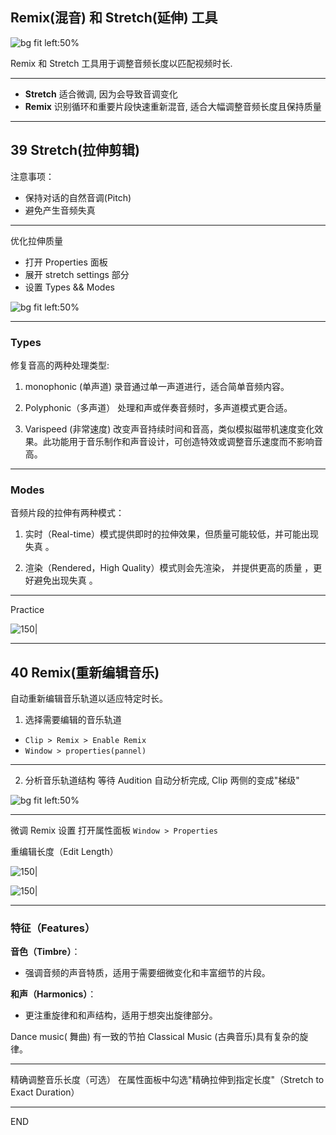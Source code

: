 
## Remix(混音) 和 Stretch(延伸) 工具



![bg fit left:50%](https://i.imgur.com/VMQibRz.webp)

Remix 和 Stretch 工具用于调整音频长度以匹配视频时长.

---


- **Stretch** 适合微调, 因为会导致音调变化
- **Remix** 识别循环和重要片段快速重新混音, 适合大幅调整音频长度且保持质量


---



## 39 Stretch(拉伸剪辑)
<!--  (Source:  [aliyun.com: 039 Stretching clips](https://tingwu.aliyun.com/doc/transcripts/ro84nrm8av7wqkb3))-->

注意事项：
- 保持对话的自然音调(Pitch)
- 避免产生音频失真

---


优化拉伸质量
   - 打开 Properties 面板
   - 展开 stretch settings 部分
   - 设置 Types && Modes 


![bg fit left:50%](https://i.imgur.com/VMQibRz.webp)


---

### Types 

修复音高的两种处理类型:  

1. monophonic (单声道) 录音通过单一声道进行，适合简单音频内容。

2. Polyphonic（多声道） 处理和声或伴奏音频时，多声道模式更合适。 

3. Varispeed (非常速度) 改变声音持续时间和音高，类似模拟磁带机速度变化效果。此功能用于音乐制作和声音设计，可创造特效或调整音乐速度而不影响音高。


---

### Modes

音频片段的拉伸有两种模式：

1. 实时（Real-time）模式提供即时的拉伸效果，但质量可能较低，并可能出现失真 。

2. 渲染（Rendered，High Quality）模式则会先渲染， 并提供更高的质量 ，更好避免出现失真 。 

---

Practice 

![150|](https://i.imgur.com/SWAQE35.webp)





<!--


高级设置

1. **瞬态敏感度（在多声部模式下可用）**：这个设置调整对瞬态（如鼓击和音符开始部分）的敏感性，这些瞬态被用作拉伸音频时的锚点。如果瞬态听起来不自然，可以增加这个设置的值。
    
2. **窗口大小**：这个设置定义了处理音频时每个音频块的大小，单位是毫秒。如果出现回声或颤音等声音失真，才需要调整这个设置。
    
3. **精度设置（在渲染模式下可用）**：这个设置提高精度可以提升音频质量，但可能会降低处理速度。
    
4. **保持共振峰（在渲染和单声部模式下可用）**：这个设置调整乐器和人声的音色，确保在音高变化时保持真实感。共振峰是影响声音特征的重要因素，通过调整它们，可以在改变音高的同时保持原始声音的质感。


-->





---

## 40 Remix(重新编辑音乐)
<!-- (Source:  [aliyun.com: 040 Re-editing music with Remix](https://tingwu.aliyun.com/doc/transcripts/3vl8qgao4l6oqpr2))
 -->
自动重新编辑音乐轨道以适应特定时长。

1. 选择需要编辑的音乐轨道
 -  `Clip > Remix > Enable Remix`
 - `Window > properties(pannel)`

 

---


2. 分析音乐轨道结构
   等待 Audition 自动分析完成, Clip 两侧的变成"梯级"

![bg fit left:50%](https://i.imgur.com/S7q4bGm.webp)



---


微调 Remix 设置
   打开属性面板 `Window > Properties`
  
   
重编辑长度（Edit Length）

![150|](https://i.imgur.com/2hPCvcW.webp)

![150|](https://i.imgur.com/MBuuMJR.webp)



---

### 特征（Features）

**音色（Timbre）**：
- 强调音频的声音特质，适用于需要细微变化和丰富细节的片段。


**和声（Harmonics）**：
- 更注重旋律和和声结构，适用于想突出旋律部分。

Dance music( 舞曲) 有一致的节拍
Classical Music (古典音乐)具有复杂的旋律。

---


精确调整音乐长度（可选）
   在属性面板中勾选"精确拉伸到指定长度"（Stretch to Exact Duration）


---

END

<!--  
## 41 创建计算机生成的语音

### TLDR
学习如何使用Audition的语音生成功能创建临时旁白，加快编辑流程。

(Source:  [aliyun.com: 041 Creating computer-generated speech](https://tingwu.aliyun.com/doc/transcripts/58gmq65ralv2nzwo))

-->
